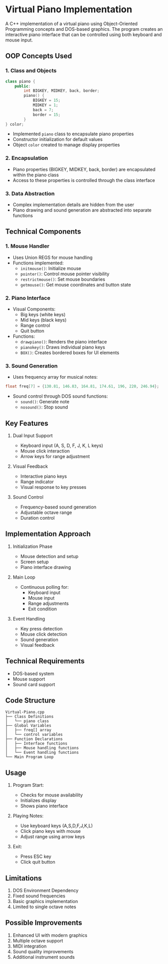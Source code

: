 # Virtual Piano Implementation

A C++ implementation of a virtual piano using Object-Oriented Programming concepts and DOS-based graphics. The program creates an interactive piano interface that can be controlled using both keyboard and mouse input.

## OOP Concepts Used

### 1. Class and Objects
```cpp
class piano {
    public:
        int BIGKEY, MIDKEY, back, border;
        piano() {
            BIGKEY = 15;
            MIDKEY = 1;
            back = 7;
            border = 15;
        }
} color;
```
- Implemented `piano` class to encapsulate piano properties
- Constructor initialization for default values
- Object `color` created to manage display properties

### 2. Encapsulation
- Piano properties (BIGKEY, MIDKEY, back, border) are encapsulated within the piano class
- Access to these properties is controlled through the class interface

### 3. Data Abstraction
- Complex implementation details are hidden from the user
- Piano drawing and sound generation are abstracted into separate functions

## Technical Components

### 1. Mouse Handler
- Uses Union REGS for mouse handling
- Functions implemented:
  - `initmouse()`: Initialize mouse
  - `pointer()`: Control mouse pointer visibility
  - `restrictmouse()`: Set mouse boundaries
  - `getmouse()`: Get mouse coordinates and button state

### 2. Piano Interface
- Visual Components:
  - Big keys (white keys)
  - Mid keys (black keys)
  - Range control
  - Quit button
- Functions:
  - `drawpiano()`: Renders the piano interface
  - `pianokey()`: Draws individual piano keys
  - `BOX()`: Creates bordered boxes for UI elements

### 3. Sound Generation
- Uses frequency array for musical notes:
```cpp
float freq[7] = {130.81, 146.83, 164.81, 174.61, 196, 220, 246.94};
```
- Sound control through DOS sound functions:
  - `sound()`: Generate note
  - `nosound()`: Stop sound

## Key Features

1. Dual Input Support
   - Keyboard input (A, S, D, F, J, K, L keys)
   - Mouse click interaction
   - Arrow keys for range adjustment

2. Visual Feedback
   - Interactive piano keys
   - Range indicator
   - Visual response to key presses

3. Sound Control
   - Frequency-based sound generation
   - Adjustable octave range
   - Duration control

## Implementation Approach

1. Initialization Phase
   - Mouse detection and setup
   - Screen setup
   - Piano interface drawing

2. Main Loop
   - Continuous polling for:
     - Keyboard input
     - Mouse input
     - Range adjustments
     - Exit condition

3. Event Handling
   - Key press detection
   - Mouse click detection
   - Sound generation
   - Visual feedback

## Technical Requirements

- DOS-based system
- Mouse support
- Sound card support

## Code Structure

```
Virtual-Piano.cpp
├── Class Definitions
│   └── piano class
├── Global Variables
│   ├── freq[] array
│   └── control variables
├── Function Declarations
│   ├── Interface functions
│   ├── Mouse handling functions
│   └── Event handling functions
└── Main Program Loop
```

## Usage

1. Program Start:
   - Checks for mouse availability
   - Initializes display
   - Shows piano interface

2. Playing Notes:
   - Use keyboard keys (A,S,D,F,J,K,L)
   - Click piano keys with mouse
   - Adjust range using arrow keys

3. Exit:
   - Press ESC key
   - Click quit button

## Limitations

1. DOS Environment Dependency
2. Fixed sound frequencies
3. Basic graphics implementation
4. Limited to single octave notes

## Possible Improvements

1. Enhanced UI with modern graphics
2. Multiple octave support
3. MIDI integration
4. Sound quality improvements
5. Additional instrument sounds
